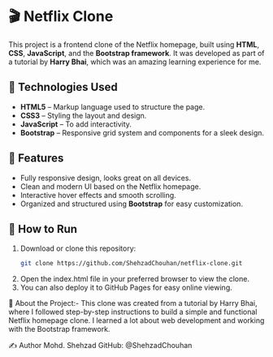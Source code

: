 # 🎬 Netflix Clone

This project is a frontend clone of the Netflix homepage, built using **HTML**, **CSS**, **JavaScript**, and the **Bootstrap framework**. It was developed as part of a tutorial by **Harry Bhai**, which was an amazing learning experience for me.


## 📁 Technologies Used
- **HTML5** – Markup language used to structure the page.
- **CSS3** – Styling the layout and design.
- **JavaScript** – To add interactivity.
- **Bootstrap** – Responsive grid system and components for a sleek design.

## 📂 Features
- Fully responsive design, looks great on all devices.
- Clean and modern UI based on the Netflix homepage.
- Interactive hover effects and smooth scrolling.
- Organized and structured using **Bootstrap** for easy customization.

## 🚀 How to Run
1. Download or clone this repository:
   ```bash
   git clone https://github.com/ShehzadChouhan/netflix-clone.git
2. Open the index.html file in your preferred browser to view the clone.
3. You can also deploy it to GitHub Pages for easy online viewing.


🧠 About the Project:-
This clone was created from a tutorial by Harry Bhai, where I followed step-by-step instructions to build a simple and functional Netflix homepage clone. I learned a lot about web development and working with the Bootstrap framework.

✍️ Author
Mohd. Shehzad
GitHub: @ShehzadChouhan

